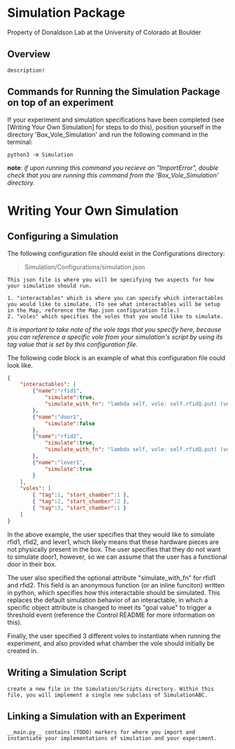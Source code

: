 
# Simulation Package

Property of Donaldson Lab at the University of Colorado at Boulder

## Overview

    description! 

## Commands for Running the Simulation Package on top of an experiment

If your experiment and simulation specifications have been completed (see [Writing Your Own Simulation] for steps to do this), position yourself in the directory 'Box_Vole_Simulation' and run the following command in the terminal:

`python3 -m Simulation`

**note**: *if upon running this command you recieve an "ImportError", double check that you are running this command from the 'Box_Vole_Simulation' directory.*

# Writing Your Own Simulation

## Configuring a Simulation

The following configuration file should exist in the Configurations directory:

> Simulation/Configurations/simulation.json

    This json file is where you will be specifying two aspects for how your simulation should run.

    1. "interactables" which is where you can specify which interactables you would like to simulate. (To see what interactables will be setup in the Map, reference the Map.json configuration file.) 
    2. "voles" which specifies the voles that you would like to simulate. 
 *It is important to take note of the vole tags that you specify here, because you can reference a specific vole from your simulation's script by using its tag value that is set by this configuration file.*

The following code block is an example of what this configuration file could look like.

~~~json
{
    "interactables": [
        {"name":"rfid1", 
            "simulate":true, 
            "simulate_with_fn": "lambda self, vole: self.rfidQ.put( (vole, self.ID) )" 
        }, 
        {"name":"door1", 
            "simulate":false
        }, 
        {"name":"rfid2", 
            "simulate":true, 
            "simulate_with_fn": "lambda self, vole: self.rfidQ.put( (vole, self.ID) )"  
        }, 
        {"name":"lever1", 
            "simulate":true
        }  
    ],
    "voles": [
        { "tag":1, "start_chamber":1 }, 
        { "tag":2, "start_chamber":2 }, 
        { "tag":3, "start_chamber":1 }
    ]
}
~~~

In the above  example, the user specifies that they would like to simulate rfid1, rfid2, and lever1, which likely means that these hardware pieces are not physically present in the box. The user specifies that they do not want to simulate door1, however, so we can assume that the user has a functional door in their box.

The user also specified the optional attribute "simulate_with_fn" for rfid1 and rfid2. This field is an anonymous function (or an inline funciton) written in python, which specifies how this interactable should be simulated. This replaces the default simulation behavior of an interactable, in which a specific object attribute is changed to meet its "goal value" to trigger a threshold event (reference the Control README for more information on this).

Finally, the user specified 3 different voles to instantiate when running the experiment, and also provided what chamber the vole should initially be created in.

## Writing a Simulation Script

    create a new file in the Simulation/Scripts directory. Within this file, you will implement a single new subclass of SimulationABC. 

## Linking a Simulation with an Experiment

    __main.py__ contains (TODO) markers for where you import and instantiate your implementations of simulation and your experiment. 
